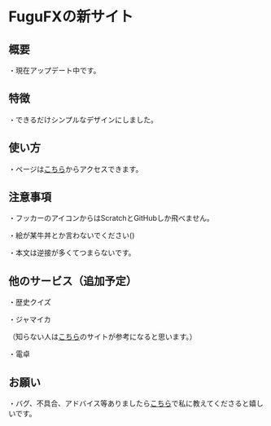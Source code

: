 # FuguFXの新サイト

## 概要
・現在アップデート中です。

## 特徴
・できるだけシンプルなデザインにしました。

## 使い方
・ページは[こちら](https://fugufx.github.io)からアクセスできます。

## 注意事項
・フッカーのアイコンからはScratchとGitHubしか飛べません。

・絵が某牛丼とか言わないでください()

・本文は逆接が多くてつまらないです。

## 他のサービス（追加予定）
・歴史クイズ

・ジャマイカ

（知らない人は[こちら](https://ejuku.org/044-noutore-jamaica/)のサイトが参考になると思います。）

・電卓

## お願い
・バグ、不具合、アドバイス等ありましたら[こちら](https://scratch.mit.edu/users/-Grebe-/)で私に教えてくださると嬉しいです。
